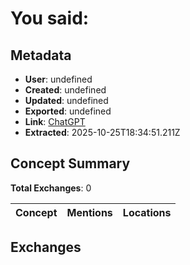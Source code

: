# **You said:**

## Metadata

- **User**: undefined
- **Created**: undefined
- **Updated**: undefined
- **Exported**: undefined
- **Link**: [ChatGPT](undefined)
- **Extracted**: 2025-10-25T18:34:51.211Z

## Concept Summary

**Total Exchanges**: 0

| Concept | Mentions | Locations |
|---------|----------|----------|

## Exchanges

